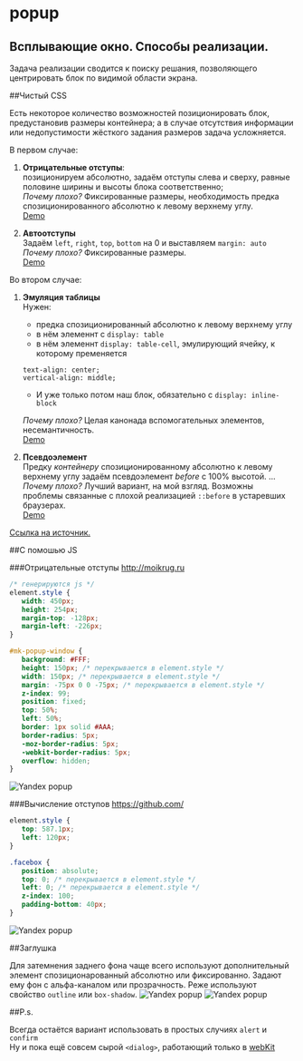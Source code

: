 popup
=====
Всплывающие окно. Способы реализации.
-----
Задача реализации сводится к поиску решания, позволяющего центрировать блок по видимой области экрана.

##Чистый CSS

Есть некоторое количество возможностей позиционировать блок, предустановив размеры контейнера; 
а в случае отсутствия информации или недопустимости жёсткого задания размеров задача усложняется.

В первом случае: 
1. **Отрицательные отступы**:  
   позиционируем абсолютно, задаём отступы слева и сверху, равные половине ширины и высоты блока соответственно;   
   *Почему плохо?* Фиксированные размеры, необходимость предка спозиционированного абсолютно к левому верхнему углу.  
   [Demo](http://jsfiddle.net/ZigGreen/nyzrhkwr/2/)
   
2. **Автоотступы**  
   Задаём `left`, `right`, `top`, `bottom` на 0 и выставляем ``margin: auto``  
   *Почему плохо?* Фиксированные размеры.  
   [Demo](http://jsfiddle.net/ZigGreen/nyzrhkwr/4/)
   
Во втором случае:

1. **Эмуляция таблицы**  
   Нужен: 
    - предка спозиционированный абсолютно к левому верхнему углу
    - в нём элеменнт с `display: table`
    - в нём элеменнт `display: table-cell`, эмулирующий ячейку, к которому пременяется 
    ```
    text-align: center;
    vertical-align: middle;
    ```
    - И уже только потом наш блок, обязательно с `display: inline-block`
    
   *Почему плохо?* Целая канонада вспомогательных элементов, несемантичность.  
   [Demo](http://jsfiddle.net/ZigGreen/nyzrhkwr/5/)
   
2. **Псевдоэлемент**  
   Предку *контейнеру* спозиционированному абсолютно к левому верхнему
   углу задаём псевдоэлемент *before* c 100% высотой.  ...  
   *Почему плохо?* Лучший вариант, на мой взгляд. Возможны проблемы связанные 
   с плохой реализацией `::before` в устаревших браузерах.  
   [Demo](http://jsfiddle.net/ZigGreen/nyzrhkwr/6/)
   
[Ссылка на источник.](http://habrahabr.ru/post/238449/)


##С помошью JS

###Отрицательные отступы 
http://moikrug.ru

```css
/* генерируются js */
element.style {
   width: 450px;
   height: 254px;
   margin-top: -128px; 
   margin-left: -226px;
}
```
```css
#mk-popup-window {
   background: #FFF;
   height: 150px; /* перекрывается в element.style */
   width: 150px; /* перекрывается в element.style */
   margin: -75px 0 0 -75px; /* перекрывается в element.style */
   z-index: 99;
   position: fixed;
   top: 50%;
   left: 50%;
   border: 1px solid #AAA;
   border-radius: 5px;
   -moz-border-radius: 5px;
   -webkit-border-radius: 5px;
   overflow: hidden;
}
```
![Yandex popup](https://contact-janet.codio.io/img/box.png "")

###Вычисление отступов
https://github.com/

```css
element.style {
   top: 587.1px;
   left: 120px;
}
```
```css
.facebox {
   position: absolute;
   top: 0; /* перекрывается в element.style */
   left: 0; /* перекрывается в element.style */
   z-index: 100;
   padding-bottom: 40px;
}
```
![Yandex popup](https://contact-janet.codio.io/img/box_gh.png "")

##Заглушка

Для затемнения заднего фона чаще всего используют дополнительный элемент
спозиционарованный абсолютно или фиксированно. Задают ему фон с альфа-каналом или прозрачность. 
Реже используют свойство `outline` или `box-shadow`.
![Yandex popup](https://contact-janet.codio.io/img/background.png "")
![Yandex popup](https://contact-janet.codio.io/img/background_gh.png "")

##P.s. 

Всегда остаётся вариант использовать в простых случиях `alert` и `confirm`   
Ну и пока ещё совсем сырой `<dialog>`, работающий только в [webKit](http://caniuse.com/#feat=dialog)
 